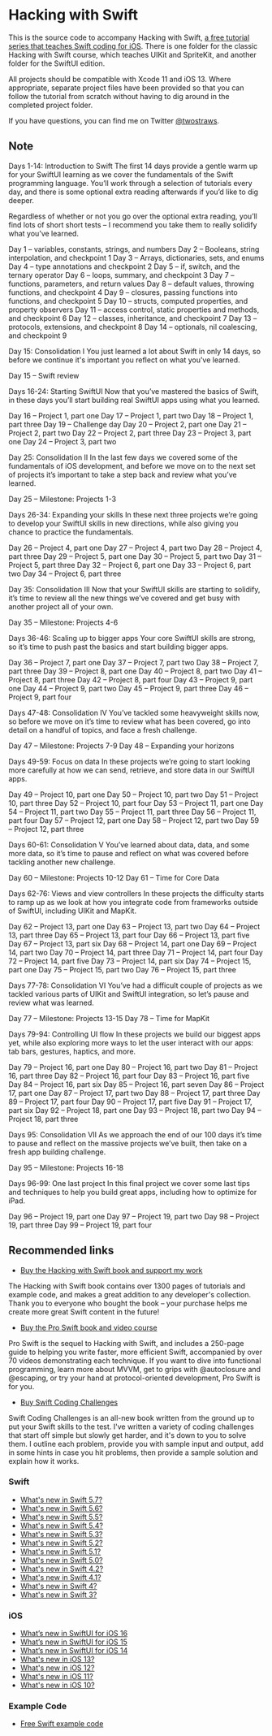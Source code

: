 # Hacking with Swift

This is the source code to accompany Hacking with Swift, [a free tutorial series that teaches Swift coding for iOS](https://www.hackingwithswift.com). There is one folder for the classic Hacking with Swift course, which teaches UIKit and SpriteKit, and another folder for the SwiftUI edition.

All projects should be compatible with Xcode 11 and iOS 13. Where appropriate, separate project files have been provided so that you can follow the tutorial from scratch without having to dig around in the completed project folder.

If you have questions, you can find me on Twitter [@twostraws](https://www.twitter.com/twostraws).

## Note
Days 1-14: Introduction to Swift
The first 14 days provide a gentle warm up for your SwiftUI learning as we cover the fundamentals of the Swift programming language. You’ll work through a selection of tutorials every day, and there is some optional extra reading afterwards if you’d like to dig deeper.

Regardless of whether or not you go over the optional extra reading, you’ll find lots of short short tests – I recommend you take them to really solidify what you’ve learned.

Day 1 – variables, constants, strings, and numbers
Day 2 – Booleans, string interpolation, and checkpoint 1
Day 3 – Arrays, dictionaries, sets, and enums
Day 4 – type annotations and checkpoint 2
Day 5 – if, switch, and the ternary operator
Day 6 – loops, summary, and checkpoint 3
Day 7 – functions, parameters, and return values
Day 8 – default values, throwing functions, and checkpoint 4
Day 9 – closures, passing functions into functions, and checkpoint 5
Day 10 – structs, computed properties, and property observers
Day 11 – access control, static properties and methods, and checkpoint 6
Day 12 – classes, inheritance, and checkpoint 7
Day 13 – protocols, extensions, and checkpoint 8
Day 14 – optionals, nil coalescing, and checkpoint 9
 

Day 15: Consolidation I
You just learned a lot about Swift in only 14 days, so before we continue it's important you reflect on what you've learned.

Day 15 – Swift review
 

Days 16-24: Starting SwiftUI
Now that you’ve mastered the basics of Swift, in these days you’ll start building real SwiftUI apps using what you learned.

Day 16 – Project 1, part one
Day 17 – Project 1, part two
Day 18 – Project 1, part three
Day 19 – Challenge day
Day 20 – Project 2, part one
Day 21 – Project 2, part two
Day 22 – Project 2, part three
Day 23 – Project 3, part one
Day 24 – Project 3, part two
 

Day 25: Consolidation II
In the last few days we covered some of the fundamentals of iOS development, and before we move on to the next set of projects it’s important to take a step back and review what you’ve learned.

Day 25 – Milestone: Projects 1-3
 

Days 26-34: Expanding your skills
In these next three projects we’re going to develop your SwiftUI skills in new directions, while also giving you chance to practice the fundamentals.

Day 26 – Project 4, part one
Day 27 – Project 4, part two
Day 28 – Project 4, part three
Day 29 – Project 5, part one
Day 30 – Project 5, part two
Day 31 – Project 5, part three
Day 32 – Project 6, part one
Day 33 – Project 6, part two
Day 34 – Project 6, part three
 

Day 35: Consolidation III
Now that your SwiftUI skills are starting to solidify, it’s time to review all the new things we’ve covered and get busy with another project all of your own.

Day 35 – Milestone: Projects 4-6
 

Days 36-46: Scaling up to bigger apps
Your core SwiftUI skills are strong, so it’s time to push past the basics and start building bigger apps.

Day 36 – Project 7, part one
Day 37 – Project 7, part two
Day 38 – Project 7, part three
Day 39 – Project 8, part one
Day 40 – Project 8, part two
Day 41 – Project 8, part three
Day 42 – Project 8, part four
Day 43 – Project 9, part one
Day 44 – Project 9, part two
Day 45 – Project 9, part three
Day 46 – Project 9, part four
 

Days 47-48: Consolidation IV
You’ve tackled some heavyweight skills now, so before we move on it’s time to review what has been covered, go into detail on a handful of topics, and face a fresh challenge.

Day 47 – Milestone: Projects 7-9
Day 48 – Expanding your horizons
 

Days 49-59: Focus on data
In these projects we’re going to start looking more carefully at how we can send, retrieve, and store data in our SwiftUI apps.

Day 49 – Project 10, part one
Day 50 – Project 10, part two
Day 51 – Project 10, part three
Day 52 – Project 10, part four
Day 53 – Project 11, part one
Day 54 – Project 11, part two
Day 55 – Project 11, part three
Day 56 – Project 11, part four
Day 57 – Project 12, part one
Day 58 – Project 12, part two
Day 59 – Project 12, part three
 

Days 60-61: Consolidation V
You’ve learned about data, data, and some more data, so it’s time to pause and reflect on what was covered before tackling another new challenge.

Day 60 – Milestone: Projects 10-12
Day 61 – Time for Core Data
 

Days 62-76: Views and view controllers
In these projects the difficulty starts to ramp up as we look at how you integrate code from frameworks outside of SwiftUI, including UIKit and MapKit.

Day 62 – Project 13, part one
Day 63 – Project 13, part two
Day 64 – Project 13, part three
Day 65 – Project 13, part four
Day 66 – Project 13, part five
Day 67 – Project 13, part six
Day 68 – Project 14, part one
Day 69 – Project 14, part two
Day 70 – Project 14, part three
Day 71 – Project 14, part four
Day 72 – Project 14, part five
Day 73 – Project 14, part six
Day 74 – Project 15, part one
Day 75 – Project 15, part two
Day 76 – Project 15, part three
 

Days 77-78: Consolidation VI
You’ve had a difficult couple of projects as we tackled various parts of UIKit and SwiftUI integration, so let’s pause and review what was learned.

Day 77 – Milestone: Projects 13-15
Day 78 – Time for MapKit
 

Days 79-94: Controlling UI flow
In these projects we build our biggest apps yet, while also exploring more ways to let the user interact with our apps: tab bars, gestures, haptics, and more.

Day 79 – Project 16, part one
Day 80 – Project 16, part two
Day 81 – Project 16, part three
Day 82 – Project 16, part four
Day 83 – Project 16, part five
Day 84 – Project 16, part six
Day 85 – Project 16, part seven
Day 86 – Project 17, part one
Day 87 – Project 17, part two
Day 88 – Project 17, part three
Day 89 – Project 17, part four
Day 90 – Project 17, part five
Day 91 – Project 17, part six
Day 92 – Project 18, part one
Day 93 – Project 18, part two
Day 94 – Project 18, part three
 

Days 95: Consolidation VII
As we approach the end of our 100 days it’s time to pause and reflect on the massive projects we’ve built, then take on a fresh app building challenge.

Day 95 – Milestone: Projects 16-18
 

Days 96-99: One last project
In this final project we cover some last tips and techniques to help you build great apps, including how to optimize for iPad.

Day 96 – Project 19, part one
Day 97 – Project 19, part two
Day 98 – Project 19, part three
Day 99 – Project 19, part four


## Recommended links

- [Buy the Hacking with Swift book and support my work](https://gumroad.com/l/hws-book-pack)

The Hacking with Swift book contains over 1300 pages of tutorials and example code, and makes a great addition to any developer's collection. Thank you to everyone who bought the book – your purchase helps me create more great Swift content in the future!


- [Buy the Pro Swift book and video course](https://gumroad.com/l/proswift)

Pro Swift is the sequel to Hacking with Swift, and includes a 250-page guide to helping you write faster, more efficient Swift, accompanied by over 70 videos demonstrating each technique. If you want to dive into functional programming, learn more about MVVM, get to grips with @autoclosure and @escaping, or try your hand at protocol-oriented development, Pro Swift is for you.


- [Buy Swift Coding Challenges](https://gumroad.com/l/swiftcc)

Swift Coding Challenges is an all-new book written from the ground up to put your Swift skills to the test. I've written a variety of coding challenges that start off simple but slowly get harder, and it's down to you to solve them. I outline each problem, provide you with sample input and output, add in some hints in case you hit problems, then provide a sample solution and explain how it works.

### Swift
- [What's new in Swift 5.7?](https://www.hackingwithswift.com/articles/249/whats-new-in-swift-5-7)
- [What's new in Swift 5.6?](https://www.hackingwithswift.com/articles/247/whats-new-in-swift-5-6)
- [What's new in Swift 5.5?](https://www.hackingwithswift.com/articles/233/whats-new-in-swift-5-5)
- [What's new in Swift 5.4?](https://www.hackingwithswift.com/articles/228/whats-new-in-swift-5-4)
- [What's new in Swift 5.3?](https://www.hackingwithswift.com/articles/218/whats-new-in-swift-5-3)
- [What's new in Swift 5.2?](https://www.hackingwithswift.com/articles/212/whats-new-in-swift-5-2)
- [What's new in Swift 5.1?](https://www.hackingwithswift.com/articles/182/whats-new-in-swift-5-1)
- [What's new in Swift 5.0?](https://www.hackingwithswift.com/articles/126/whats-new-in-swift-5-0)
- [What's new in Swift 4.2?](https://www.hackingwithswift.com/articles/77/whats-new-in-swift-4-2)
- [What's new in Swift 4.1?](https://www.hackingwithswift.com/articles/50/whats-new-in-swift-4-1)
- [What's new in Swift 4?](https://www.hackingwithswift.com/swift4)
- [What's new in Swift 3?](https://www.hackingwithswift.com/swift3)

### iOS
- [What’s new in SwiftUI for iOS 16](https://www.hackingwithswift.com/articles/250/whats-new-in-swiftui-for-ios-16)
- [What’s new in SwiftUI for iOS 15](https://www.hackingwithswift.com/articles/235/whats-new-in-swiftui-for-ios-15)
- [What’s new in SwiftUI for iOS 14](https://www.hackingwithswift.com/articles/221/whats-new-in-swiftui-for-ios-14)
- [What's new in iOS 13?](https://www.hackingwithswift.com/articles/193/whats-new-in-ios-13)
- [What's new in iOS 12?](https://www.hackingwithswift.com/articles/121/whats-new-in-ios-12)
- [What's new in iOS 11?](https://www.hackingwithswift.com/whats-new-in-ios-11)
- [What's new in iOS 10?](https://www.hackingwithswift.com/ios10)

### Example Code
- [Free Swift example code](https://www.hackingwithswift.com/example-code)

